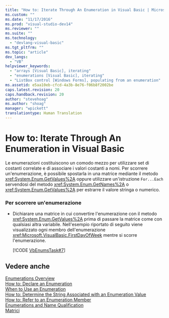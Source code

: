 ```yaml
---
title: "How to: Iterate Through An Enumeration in Visual Basic | Microsoft Docs"
ms.custom: ""
ms.date: "11/17/2016"
ms.prod: "visual-studio-dev14"
ms.reviewer: ""
ms.suite: ""
ms.technology: 
  - "devlang-visual-basic"
ms.tgt_pltfrm: ""
ms.topic: "article"
dev_langs: 
  - "VB"
helpviewer_keywords: 
  - "arrays [Visual Basic], iterating"
  - "enumerations [Visual Basic], iterating"
  - "ListBox control [Windows Forms], populating from an enumeration"
ms.assetid: e5aa10eb-cfcd-4a3b-8e76-f06b8f2002be
caps.latest.revision: 20
caps.handback.revision: 20
author: "stevehoag"
ms.author: "shoag"
manager: "wpickett"
translationtype: Human Translation
---
```

# How to: Iterate Through An Enumeration in Visual Basic
Le enumerazioni costituiscono un comodo mezzo per utilizzare set di costanti correlate e di associare i valori costanti a nomi.  Per scorrere un'enumerazione, è possibile spostarla in una matrice mediante il metodo <xref:System.Enum.GetValues%2A> oppure utilizzare un'istruzione `For...Each` servendosi del metodo <xref:System.Enum.GetNames%2A> o <xref:System.Enum.GetValues%2A> per estrarre il valore stringa o numerico.  
  
### Per scorrere un'enumerazione  
  
-   Dichiarare una matrice in cui convertire l'enumerazione con il metodo <xref:System.Enum.GetValues%2A> prima di passare la matrice come con qualsiasi altra variabile.  Nell'esempio riportato di seguito viene visualizzato ogni membro dell'enumerazione <xref:Microsoft.VisualBasic.FirstDayOfWeek> mentre si scorre l'enumerazione.  
  
     [!CODE [VbEnumsTask#7](../CodeSnippet/VS_Snippets_VBCSharp/VbEnumsTask#7)]  
  
## Vedere anche  
 [Enumerations Overview](../../../../visual-basic/programming-guide/language-features/constants-enums/enumerations-overview.md)   
 [How to: Declare an Enumeration](../../../../visual-basic/programming-guide/language-features/constants-enums/how-to-declare-enumerations.md)   
 [When to Use an Enumeration](../../../../visual-basic/programming-guide/language-features/constants-enums/when-to-use-an-enumeration.md)   
 [How to: Determine the String Associated with an Enumeration Value](../../../../visual-basic/programming-guide/language-features/constants-enums/how-to-determine-the-string-associated-with-an-enumeration-value.md)   
 [How to: Refer to an Enumeration Member](../../../../visual-basic/programming-guide/language-features/constants-enums/how-to-refer-to-an-enumeration-member.md)   
 [Enumerations and Name Qualification](../../../../visual-basic/programming-guide/language-features/constants-enums/enumerations-and-name-qualification.md)   
 [Matrici](../../../../visual-basic/programming-guide/language-features/arrays/index.md)